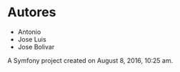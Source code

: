 Autores
====================

* Antonio
* Jose Luis
* Jose Bolivar

A Symfony project created on August 8, 2016, 10:25 am.
